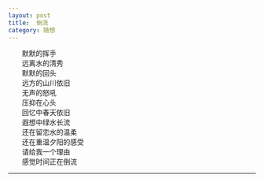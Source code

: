 ```yaml
---
layout: post  
title:  倒流  
category: 随想  
---
```

&emsp;&emsp;默默的挥手  
&emsp;&emsp;远离水的清秀   
&emsp;&emsp;默默的回头  
&emsp;&emsp;远方的山川依旧  
&emsp;&emsp;无声的怒吼  
&emsp;&emsp;压抑在心头  
&emsp;&emsp;回忆中春天依旧  
&emsp;&emsp;遐想中绿水长流  
&emsp;&emsp;还在留恋水的温柔  
&emsp;&emsp;还在重温夕阳的感受  
&emsp;&emsp;请给我一个理由  
&emsp;&emsp;感觉时间正在倒流  
- - -
